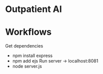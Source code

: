 # Outpatient AI

# Workflows
Get dependencies
- npm install express
- npm add ejs
Run server -> localhost:8081
- node server.js